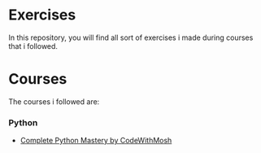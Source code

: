 # Exercises
In this repository, you will find all sort of exercises i made during courses that i followed.
# Courses
The courses i followed are:
### Python
- [Complete Python Mastery by CodeWithMosh](https://members.codewithmosh.com/courses/enrolled/417695)
